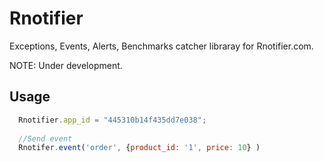 # Rnotifier

Exceptions, Events, Alerts, Benchmarks catcher libraray for Rnotifier.com.

NOTE: Under development.

## Usage

```javascript
  Rnotifier.app_id = "445310b14f435dd7e038";
  
  //Send event
  Rnotifer.event('order', {product_id: '1', price: 10} )
  
```

